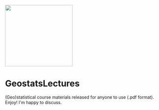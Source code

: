 <p>
    <img src="https://github.com/GeostatsGuy/GeostatsPy/blob/master/TCG_color_logo.png" width="220" height="200" />
</p>

# GeostatsLectures
(Geo)statistical course materials released for anyone to use (.pdf format).  Enjoy!  I'm happy to discuss.
